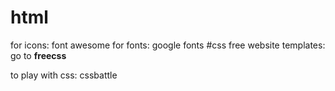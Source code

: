 # html
for icons:
font awesome
for fonts:
google fonts
#css
free website templates: 
go to **freecss**

to play with css:
cssbattle
